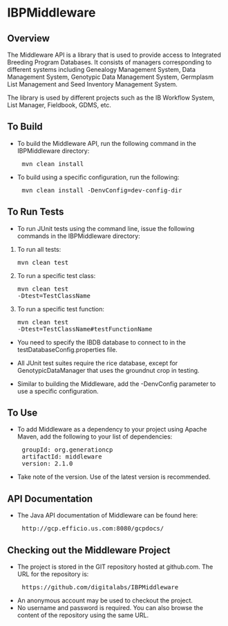 IBPMiddleware
============

Overview
----------
The Middleware API is a library that is used to provide access to Integrated Breeding Program Databases. 
It consists of managers corresponding to different systems including Genealogy Management System, Data Management System, 
Genotypic Data Management System, Germplasm List Management and Seed Inventory Management System. 

The library is used by different projects such as the IB Workflow System, List Manager, Fieldbook, GDMS, etc.
 
To Build
----------
* To build the Middleware API, run the following command in the IBPMiddleware directory:  
<pre>
    mvn clean install
</pre>
    
* To build using a specific configuration, run the following:  
<pre>
    mvn clean install -DenvConfig=dev-config-dir  
</pre>  
  
To Run Tests
--------------
* To run JUnit tests using the command line, issue the following commands in the IBPMiddleware directory:
1.  To run all tests: <pre>mvn clean test</pre>
2.  To run a specific test class: <pre>mvn clean test -Dtest=TestClassName</pre>
3.  To run a specific test function: <pre>mvn clean test -Dtest=TestClassName#testFunctionName</pre>

* You need to specify the IBDB database to connect to in the testDatabaseConfig.properties file. 
* All JUnit test suites require the rice database, except for GenotypicDataManager that uses the groundnut crop in testing.

* Similar to building the Middleware, add the -DenvConfig parameter to use a specific configuration.
 
To Use
-----------
* To add Middleware as a dependency to your project using Apache Maven, add the following to your list of dependencies:  
<pre>
    groupId: org.generationcp  
    artifactId: middleware  
    version: 2.1.0  
</pre>

* Take note of the version.  Use of the latest version is recommended.  


API Documentation
-------------------
* The Java API documentation of Middleware can be found here:   
<pre>
    http://gcp.efficio.us.com:8080/gcpdocs/
</pre>

Checking out the Middleware Project
-------------------
* The project is stored in the GIT repository hosted at github.com.  The URL for the repository is: 
<pre>
    https://github.com/digitalabs/IBPMiddleware   
</pre>
* An anonymous account may be used to checkout the project.  
* No username and password is required.  You can also browse the content of the repository using the same URL.  

